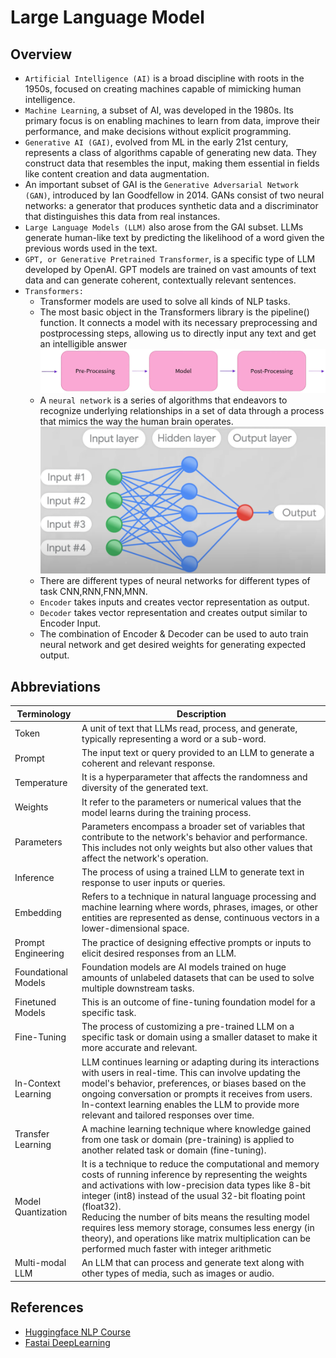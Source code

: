 # Large Language Model

## Overview
- `Artificial Intelligence (AI)` is a broad discipline with roots in the 1950s, focused on creating machines capable of mimicking human intelligence. 
- `Machine Learning`, a subset of AI, was developed in the 1980s. Its primary focus is on enabling machines to learn from data, improve their performance, and make decisions without explicit programming. 
- `Generative AI (GAI)`, evolved from ML in the early 21st century, represents a class of algorithms capable of generating new data. They construct data that resembles the input, making them essential in fields like content creation and data augmentation.
- An important subset of GAI is the `Generative Adversarial Network (GAN)`, introduced by Ian Goodfellow in 2014. GANs consist of two neural networks: a generator that produces synthetic data and a discriminator that distinguishes this data from real instances.
- `Large Language Models (LLM)` also arose from the GAI subset. LLMs generate human-like text by predicting the likelihood of a word given the previous words used in the text.
- `GPT, or Generative Pretrained Transformer`, is a specific type of LLM developed by OpenAI.  GPT models are trained on vast amounts of text data and can generate coherent, contextually relevant sentences.
- `Transformers:`
  - Transformer models are used to solve all kinds of NLP tasks.
  - The most basic object in the Transformers library is the pipeline() function. It connects a model with its necessary preprocessing and postprocessing steps, allowing us to directly input any text and get an intelligible answer
    ![](/01-ML/00-images/03-pipeline.png) 
  - A `neural network` is a series of algorithms that endeavors to recognize underlying relationships in a set of data through a process that mimics the way the human brain operates.
    ![](00-images/02-NeuralNetwork.png)
  - There are different types of neural networks for different types of task CNN,RNN,FNN,MNN.
  - `Encoder` takes inputs and creates vector representation as output.
  - `Decoder` takes vector representation and creates output similar to Encoder Input.
  - The combination of Encoder & Decoder can be used to auto train neural network and get desired weights for generating expected output.

## Abbreviations
| Terminology         	| Description                                                                                                                                                                                                                                                                                                                                                                                                                                                           	|
|---------------------	|-----------------------------------------------------------------------------------------------------------------------------------------------------------------------------------------------------------------------------------------------------------------------------------------------------------------------------------------------------------------------------------------------------------------------------------------------------------------------	|
| Token               	| A unit of text that LLMs read, process, and generate, typically representing a word or a sub-word.                                                                                                                                                                                                                                                                                                                                                                     	|
| Prompt              	| The input text or query provided to an LLM to generate a coherent and relevant response.                                                                                                                                                                                                                                                                                                                                                                              	|
| Temperature         	| It is a hyperparameter that affects the randomness and diversity of the generated text.                                                                                                                                                                                                                                                                                                                                                                               	|
| Weights             	| It refer to the parameters or numerical values that the model learns during the training process.                                                                                                                                                                                                                                                                                                                                                                     	|
| Parameters            | Parameters  encompass a broader set of variables that contribute to the network's behavior and performance. This includes not only weights but also other values that affect the network's operation.                                                                                                                                                                                                                                                                     |
| Inference           	| The process of using a trained LLM to generate text in response to user inputs or queries.                                                                                                                                                                                                                                                                                                                                                                            	|
| Embedding           	| Refers to a technique in natural language processing and machine learning where words, phrases, images, or other entities are represented as dense, continuous vectors in a lower-dimensional space.                                                                                                                                                                                                                                                                  	|
| Prompt Engineering  	| The practice of designing effective prompts or inputs to elicit desired responses from an LLM.                                                                                                                                                                                                                                                                                                                                                                        	|
| Foundational Models 	| Foundation models are AI models trained on huge amounts of unlabeled datasets that can be used to solve multiple downstream tasks.                                                                                                                                                                                                                                                                                                                                    	|
| Finetuned Models    	| This is an outcome of fine-tuning foundation model for a specific task.                                                                                                                                                                                                                                                                                                                                                                                                	|
| Fine-Tuning         	| The process of customizing a pre-trained LLM on a specific task or domain using a smaller dataset to make it more accurate and relevant.                                                                                                                                                                                                                                                                                                                              	|
| In-Context Learning 	| LLM continues learning or adapting during its interactions with users in real-time. This can involve updating the model's behavior, preferences, or biases based on the ongoing conversation or prompts it receives from users. In-context learning enables the LLM to provide more relevant and tailored responses over time.                                                                                                                                        	|
| Transfer Learning   	| A machine learning technique where knowledge gained from one task or domain (pre-training) is applied to another related task or domain (fine-tuning).                                                                                                                                                                                                                                                                                                                	|
| Model Quantization  	| It is a technique to reduce the computational and memory costs of running inference by representing the weights and activations with low-precision data types like 8-bit integer (int8) instead of the usual 32-bit floating point (float32).<br>Reducing the number of bits means the resulting model requires less memory storage, consumes less energy (in theory), and operations like matrix multiplication can be performed much faster with integer arithmetic 	|
| Multi-modal LLM     	| An LLM that can process and generate text along with other types of media, such as images or audio.                                                                                                                                                                                                                                                                                                                                                                   	|
## References
- [Huggingface NLP Course](https://huggingface.co/learn/nlp-course/chapter1/1)
- [Fastai DeepLearning](https://course.fast.ai/)